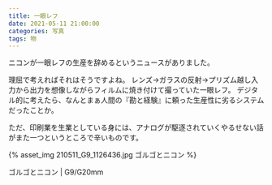 ```yaml
---
title: 一眼レフ
date: 2021-05-11 21:00:00
categories: 写真
tags: 物
---
```


ニコンが一眼レフの生産を辞めるというニュースがありました。

理屈で考えればそれはそうですよね。
レンズ→ガラスの反射→プリズム越し入力から出力を想像しながらフィルムに焼き付けて撮っていた一眼レフ。
デジタル的に考えたら、なんとまぁ人間の『勘と経験』に頼った生産性に劣るシステムだったことか。

ただ、印刷業を生業としている身には、アナログが駆逐されていくやるせない話がまた一つというところで辛いものです。

{% asset_img 210511_G9_1126436.jpg ゴルゴとニコン %}

ゴルゴとニコン | G9/G20mm 